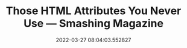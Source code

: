 ---
date: 2022-03-27 08:04:03.552827
link:
  source: web
  source_url: https://roytang.net
  text: Those HTML Attributes You Never Use — Smashing Magazine
  url: https://www.smashingmagazine.com/2022/03/html-attributes-you-never-use/
source: web
syndicated:
- type: mastodon
  url: https://mastodon.technology/users/roytang/statuses/108027461253616186
- type: twitter
  url: https://twitter.com/roytang/status/1507991832479006720/
tags:
- html
- software-development
title: Those HTML Attributes You Never Use — Smashing Magazine
---
